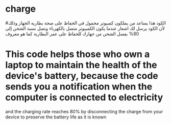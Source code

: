 # charge
#الكود هذا يساعد من يملكون كمبيوتر محمول في الحفاظ على صحة بطارية الجهاز وذلك لأن الكود يرسل لك اشعار عندما يكون الكمبيوتر متصل بالكهرباء وتصل نسبة الشحن إلى 80% بفصل الشحن من جهازك للحفاظ على عمر البطارية كما هو معروف 
# This code helps those who own a laptop to maintain the health of the device's battery, because the code sends you a notification when the computer is connected to electricity 
and the charging rate reaches 80% by disconnecting the charge from your device to preserve the battery life as it is known
